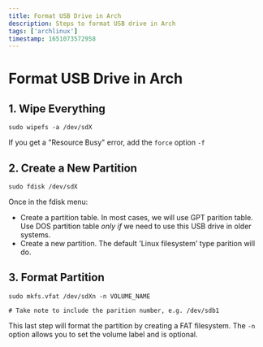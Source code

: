 ```yaml
---
title: Format USB Drive in Arch
description: Steps to format USB drive in Arch
tags: ['archlinux']
timestamp: 1651073572958
---
```


# Format USB Drive in Arch

## 1. Wipe Everything

```
sudo wipefs -a /dev/sdX
```

If you get a "Resource Busy" error, add the `force` option `-f`

## 2. Create a New Partition

```
sudo fdisk /dev/sdX
```

Once in the fdisk menu:

- Create a partition table. In most cases, we will use GPT parition table. Use DOS partition table _only if_ we need to use this USB drive in older systems.
- Create a new partition. The default 'Linux filesystem' type parition will do.

## 3. Format Partition

```
sudo mkfs.vfat /dev/sdXn -n VOLUME_NAME

# Take note to include the parition number, e.g. /dev/sdb1
```

This last step will format the partition by creating a FAT filesystem. The `-n` option allows you to set the volume label and is optional.

<PostDate />
<PageTags />
